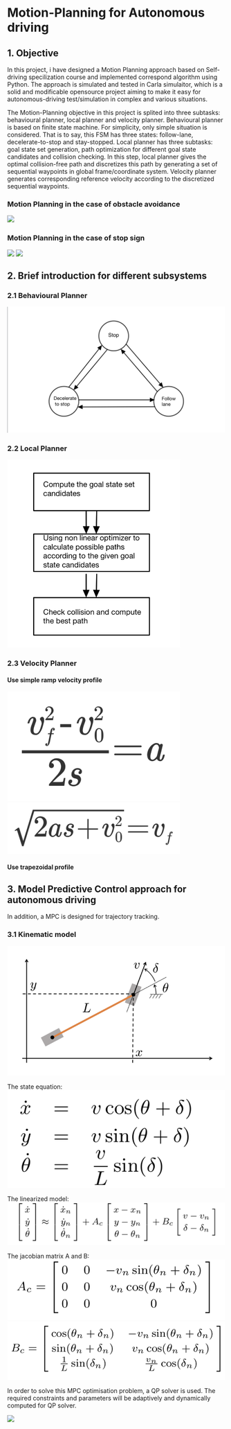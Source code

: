 # Motion-Planning for Autonomous driving

## 1. Objective
In this project, i have designed a Motion Planning approach based on Self-driving specilization course and implemented correspond algorithm using Python. The approach is simulated and tested in Carla simulaitor, which is a solid and modificable opensource project aiming to make it easy for autonomous-driving test/simulation in complex and various situations.

The Motion-Planning objective in this project is splited into three subtasks: behavioural planner, local planner and velocity planner. Behavioural planner is based on finite state machine. For simplicity, only simple situation is considered. That is to say, this FSM has three states: follow-lane, decelerate-to-stop and stay-stopped. Local planner has three subtasks: goal state set generation, path optimization for different goal state candidates and collision checking. In this step, local planner gives the optimal collision-free path and discretizes this path by generating a set of sequential waypoints in global frame/coordinate system. Velocity planner generates corresponding reference velocity according to the discretized sequential waypoints.

### Motion Planning in the case of obstacle avoidance
![](image/Static%20Obstacle%20Avoidance%20Capture.gif)

### Motion Planning in the case of stop sign
![](image/State%20Machine_Decelerate%20to%20stop%20Capture.gif)
![](image/State%20Machine_Decelerate%20to%20stop.gif)

## 2. Brief introduction for different subsystems

### 2.1 Behavioural Planner
![](image/Finite%20State%20Machine.jpeg)

### 2.2 Local Planner
<img src="image/Local%20Planner.jpeg" width ="400">

### 2.3 Velocity Planner
#### Use simple ramp velocity profile
<img src="image/Ramp1.PNG" width ="400"> <img src="image/Ramp2.PNG" width ="400">
#### Use trapezoidal profile


## 3. Model Predictive Control approach for autonomous driving
In addition, a MPC is designed for trajectory tracking.
### 3.1  Kinematic model

![](image/model_1.png)

The state equation:
![](image/model_2.png)

The linearized model:
![](image/model_3.png)

The jacobian matrix A and B:
![](image/model_4.png)
![](image/model_5.png)

In order to solve this MPC optimisation problem, a QP solver is used. The required constraints and parameters will be adaptively and dynamically computed for QP solver.

![](image/MPC_approach.gif)